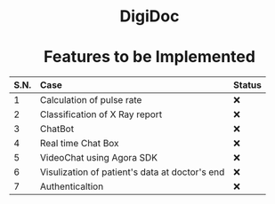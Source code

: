 <h1 align="center">DigiDoc</h1>
<h1 align="center">Features to be Implemented</h1>

S.N. |Case | Status | 
:------------ | :-------------| :-------------| 
1| Calculation of pulse rate  | :x: |
2| Classification of X Ray report | :x: | 
3| ChatBot | :x: | 
4| Real time Chat Box | :x: |  
5| VideoChat using Agora SDK| :x: |
6| Visulization of patient's data at doctor's end | :x: |
7| Authenticaltion | :x: |
